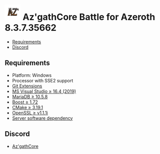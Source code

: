 # ![logo](AzgathBFA.png) Az'gathCore Battle for Azeroth 8.3.7.35662

* [Requirements](#requirements)
* [Discord](#discord)

## Requirements

+ Platform: Windows
+ Processor with SSE2 support
+ [Git Extensions](https://github.com/AzgathCore/AzgathCoreBFA/blob/AzgathCoreBFA/tools/server_software/Git/Git-2.31.0-64-bit.exe)
+ [MS Visual Studio ≥ 16.4 (2019)](https://github.com/AzgathCore/AzgathCoreBFA/blob/AzgathCoreBFA/tools/server_software/VisualStudio/vs_community__535742213.1615944389.exe)
+ [MariaDB ≥ 10.5.8](https://github.com/AzgathCore/AzgathCoreBFA/blob/AzgathCoreBFA/tools/server_software/MariaDB/mariadb-10.5.8-winx64.msi)
+ [Boost ≥ 1.72](https://github.com/AzgathCore/AzgathCoreBFA/releases/tag/boost_1.72)
+ [CMake ≥ 3.19.1](https://github.com/AzgathCore/AzgathCoreBFA/blob/AzgathCoreBFA/tools/server_software/CMake/cmake-3.19.1-win64-x64.msi)
+ [OpenSSL ≥ v1.1.1i](https://github.com/AzgathCore/AzgathCoreBFA/blob/AzgathCoreBFA/tools/server_software/OpenSSL/Win64OpenSSL-1_1_1i.exe)
+ [Server software dependency](https://github.com/AzgathCore/AzgathCoreBFA/tree/AzgathCoreBFA/tools/server_software)

## Discord

+ [Az'gathCore](https://discord.gg/QKhRu5XcSc)


